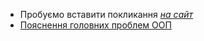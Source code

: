 - Пробуємо вставити покликання [*на сайт*](https://itcollege.lviv.ua/ "перехід на головну сторінку сайта")
- [Пояснення головних проблем ООП](https://chat.openai.com/)